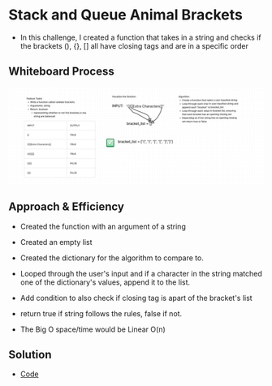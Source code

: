 # Stack and Queue Animal Brackets
<!-- Description of the challenge -->

- In this challenge, I created a function that takes in a string and checks if the brackets (), {}, [] all have closing tags and are in a specific order

## Whiteboard Process
<!-- Embedded whiteboard image -->

![whiteboard](./whiteboard.png)

## Approach & Efficiency
<!-- What approach did you take? Why? What is the Big O space/time for this approach? -->

- Created the function with an argument of a string

- Created an empty list

- Created the dictionary for the algorithm to compare to.

- Looped through the user's input and if a character in the string matched one of the dictionary's values, append it to the list.

- Add condition to also check if closing tag is apart of the bracket's list

- return true if string follows the rules, false if not.

- The Big O space/time would be Linear O(n)

## Solution
<!-- Show how to run your code, and examples of it in action -->

- [Code](../../code_challenges/stack_queue_brackets.py)